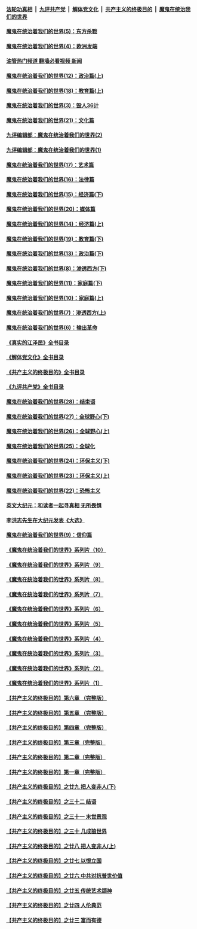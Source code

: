 ####  [法轮功真相](../../../../basic/blob/master/README.md?t=10071031) &nbsp;|&nbsp; [九评共产党](../../../../9ping.md/blob/master/README.md?t=10071031) &nbsp;|&nbsp; [解体党文化](../../../../jtdwh.md/blob/master/README.md?t=10071031)  &nbsp;|&nbsp; [共产主义的终极目的](../../../../gczydzjmd.md/blob/master/README.md?t=10071031) &nbsp;|&nbsp; [魔鬼在统治我们的世界](../../../../mgztzwmdsj.md/blob/master/README.md?t=10071031) 

#### [魔鬼在统治着我们的世界(5)：东方杀戮](../pages/nsc422/n10417707.md?t=10071031) 

#### [魔鬼在统治着我们的世界(4)：欧洲发端](../pages/nsc422/n10414890.md?t=10071031) 

#### [油管热门频道 翻墙必看视频 新闻](http://209.250.226.216:81/youtube.html?10071031)

#### [魔鬼在统治着我们的世界(12)：政治篇(上)](../pages/nsc422/n10444576.md?t=10071031) 

#### [魔鬼在统治着我们的世界(18)：教育篇(上)](../pages/nsc422/n10526970.md?t=10071031) 

#### [魔鬼在统治着我们的世界(3)：毁人36计](../pages/nsc422/n10411583.md?t=10071031) 

#### [魔鬼在统治着我们的世界(21)：文化篇](../pages/nsc422/n10597706.md?t=10071031) 

#### [九评编辑部：魔鬼在统治着我们的世界(2)](../pages/nsc422/n10410036.md?t=10071031) 

#### [九评编辑部：魔鬼在统治着我们的世界(1)](../pages/nsc422/n10406825.md?t=10071031) 

#### [魔鬼在统治着我们的世界(17)：艺术篇](../pages/nsc422/n10499093.md?t=10071031) 

#### [魔鬼在统治着我们的世界(16)：法律篇](../pages/nsc422/n10485969.md?t=10071031) 

#### [魔鬼在统治着我们的世界(15)：经济篇(下)](../pages/nsc422/n10469975.md?t=10071031) 

#### [魔鬼在统治着我们的世界(20)：媒体篇](../pages/nsc422/n10586579.md?t=10071031) 

#### [魔鬼在统治着我们的世界(14)：经济篇(上)](../pages/nsc422/n10457370.md?t=10071031) 

#### [魔鬼在统治着我们的世界(19)：教育篇(下)](../pages/nsc422/n10564808.md?t=10071031) 

#### [魔鬼在统治着我们的世界(13)：政治篇(下)](../pages/nsc422/n10448270.md?t=10071031) 

#### [魔鬼在统治着我们的世界(8)：渗透西方(下)](../pages/nsc422/n10429603.md?t=10071031) 

#### [魔鬼在统治着我们的世界(11)：家庭篇(下)](../pages/nsc422/n10440961.md?t=10071031) 

#### [魔鬼在统治着我们的世界(10)：家庭篇(上)](../pages/nsc422/n10435448.md?t=10071031) 

#### [魔鬼在统治着我们的世界(7)：渗透西方(上)](../pages/nsc422/n10426013.md?t=10071031) 

#### [魔鬼在统治着我们的世界(6)：输出革命](../pages/nsc422/n10421536.md?t=10071031) 

#### [《真实的江泽民》全书目录](../pages/nsc422/n13721399.md?t=10071031) 

#### [《解体党文化》全书目录](../pages/nsc422/n13721157.md?t=10071031) 

#### [《共产主义的终极目的》全书目录](../pages/nsc422/n13721048.md?t=10071031) 

#### [《九评共产党》全书目录](../pages/nsc422/n13708085.md?t=10071031) 

#### [魔鬼在统治着我们的世界(28)：结束语](../pages/nsc422/n10936246.md?t=10071031) 

#### [魔鬼在统治着我们的世界(27)：全球野心(下)](../pages/nsc422/n10928319.md?t=10071031) 

#### [魔鬼在统治着我们的世界(26)：全球野心(上)](../pages/nsc422/n10900318.md?t=10071031) 

#### [魔鬼在统治着我们的世界(25)：全球化](../pages/nsc422/n10788205.md?t=10071031) 

#### [魔鬼在统治着我们的世界(24)：环保主义(下)](../pages/nsc422/n10695307.md?t=10071031) 

#### [魔鬼在统治着我们的世界(23)：环保主义(上)](../pages/nsc422/n10688613.md?t=10071031) 

#### [魔鬼在统治着我们的世界(22)：恐怖主义](../pages/nsc422/n10614727.md?t=10071031) 

#### [英文大纪元：和读者一起寻真相 无所畏惧](../pages/nsc422/n12542027.md?t=10071031) 

#### [李洪志先生在大纪元发表《大选》](../pages/nsc422/n12534746.md?t=10071031) 

#### [魔鬼在统治着我们的世界(9)：信仰篇](../pages/nsc422/n10432159.md?t=10071031) 

#### [《魔鬼在统治着我们的世界》系列片（10）](../pages/nsc422/n12292670.md?t=10071031) 

#### [《魔鬼在统治着我们的世界》系列片（9）](../pages/nsc422/n12290859.md?t=10071031) 

#### [《魔鬼在统治着我们的世界》系列片（8）](../pages/nsc422/n12287445.md?t=10071031) 

#### [《魔鬼在统治着我们的世界》系列片（7）](../pages/nsc422/n12283425.md?t=10071031) 

#### [《魔鬼在统治着我们的世界》系列片（6）](../pages/nsc422/n12282314.md?t=10071031) 

#### [《魔鬼在统治着我们的世界》系列片（5）](../pages/nsc422/n12281419.md?t=10071031) 

#### [《魔鬼在统治着我们的世界》系列片（4）](../pages/nsc422/n12274024.md?t=10071031) 

#### [《魔鬼在统治着我们的世界》系列片（3）](../pages/nsc422/n12271322.md?t=10071031) 

#### [《魔鬼在统治着我们的世界》系列片（2）](../pages/nsc422/n12269049.md?t=10071031) 

#### [《魔鬼在统治着我们的世界》系列片（1）](../pages/nsc422/n12267575.md?t=10071031) 

#### [【共产主义的终极目的】第六章 （完整版）](../pages/nsc422/n11428913.md?t=10071031) 

#### [【共产主义的终极目的】第五章 （完整版）](../pages/nsc422/n11428912.md?t=10071031) 

#### [【共产主义的终极目的】第四章 （完整版）](../pages/nsc422/n11428907.md?t=10071031) 

#### [【共产主义的终极目的】第三章（完整版）](../pages/nsc422/n11428848.md?t=10071031) 

#### [【共产主义的终极目的】第二章（完整版）](../pages/nsc422/n11428831.md?t=10071031) 

#### [【共产主义的终极目的】第一章（完整版）](../pages/nsc422/n11417651.md?t=10071031) 

#### [【共产主义的终极目的】之廿九 把人变非人(下)](../pages/nsc422/n11344140.md?t=10071031) 

#### [【共产主义的终极目的】之三十二 结语](../pages/nsc422/n11360535.md?t=10071031) 

#### [【共产主义的终极目的】之三十一 末世景观](../pages/nsc422/n11351129.md?t=10071031) 

#### [【共产主义的终极目的】之三十 几成狼世界](../pages/nsc422/n11348280.md?t=10071031) 

#### [【共产主义的终极目的】之廿八 把人变非人(上)](../pages/nsc422/n11340492.md?t=10071031) 

#### [【共产主义的终极目的】之廿七 以恨立国](../pages/nsc422/n11336944.md?t=10071031) 

#### [【共产主义的终极目的】之廿六 中共对抗普世价值](../pages/nsc422/n11324785.md?t=10071031) 

#### [【共产主义的终极目的】之廿五 传统艺术颂神](../pages/nsc422/n11296396.md?t=10071031) 

#### [【共产主义的终极目的】之廿四 人伦典范](../pages/nsc422/n11296397.md?t=10071031) 

#### [【共产主义的终极目的】之廿三 富而有德](../pages/nsc422/n11283598.md?t=10071031) 

<img src='http://gfw-breaker.win/goodnews/indexes/nsc422.md' width='0px' height='0px'/>
